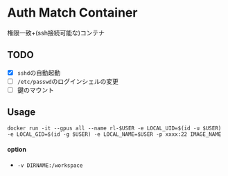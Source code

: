 # Auth Match Container
権限一致+(ssh接続可能な)コンテナ

## TODO
- [x] `sshd`の自動起動
- [ ] `/etc/passwd`のログインシェルの変更
- [ ] 鍵のマウント

## Usage
```
docker run -it --gpus all --name rl-$USER -e LOCAL_UID=$(id -u $USER) -e LOCAL_GID=$(id -g $USER) -e LOCAL_NAME=$USER -p xxxx:22 IMAGE_NAME
```
#### option
- `-v DIRNAME:/workspace`
